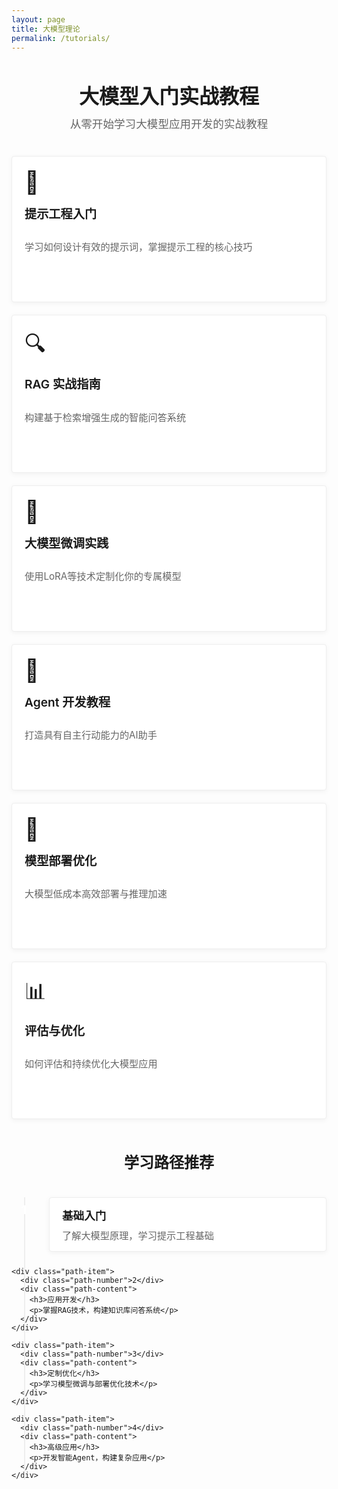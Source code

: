 ```yaml
---
layout: page
title: 大模型理论
permalink: /tutorials/
---
```


<div class="tutorial-header">
  <h1>大模型入门实战教程</h1>
  <p>从零开始学习大模型应用开发的实战教程</p>
</div>

<div class="tutorial-grid">
  <div class="tutorial-card">
    <div class="tutorial-icon">📝</div>
    <h3>提示工程入门</h3>
    <p>学习如何设计有效的提示词，掌握提示工程的核心技巧</p>
    <a href="#" class="tutorial-btn">开始学习</a>
  </div>
  
  <div class="tutorial-card">
    <div class="tutorial-icon">🔍</div>
    <h3>RAG 实战指南</h3>
    <p>构建基于检索增强生成的智能问答系统</p>
    <a href="#" class="tutorial-btn">开始学习</a>
  </div>
  
  <div class="tutorial-card">
    <div class="tutorial-icon">🧠</div>
    <h3>大模型微调实践</h3>
    <p>使用LoRA等技术定制化你的专属模型</p>
    <a href="#" class="tutorial-btn">开始学习</a>
  </div>
  
  <div class="tutorial-card">
    <div class="tutorial-icon">🤖</div>
    <h3>Agent 开发教程</h3>
    <p>打造具有自主行动能力的AI助手</p>
    <a href="#" class="tutorial-btn">开始学习</a>
  </div>
  
  <div class="tutorial-card">
    <div class="tutorial-icon">🚀</div>
    <h3>模型部署优化</h3>
    <p>大模型低成本高效部署与推理加速</p>
    <a href="#" class="tutorial-btn">开始学习</a>
  </div>
  
  <div class="tutorial-card">
    <div class="tutorial-icon">📊</div>
    <h3>评估与优化</h3>
    <p>如何评估和持续优化大模型应用</p>
    <a href="#" class="tutorial-btn">开始学习</a>
  </div>
</div>

<div class="tutorial-path">
  <h2>学习路径推荐</h2>
  <div class="path-timeline">
    <div class="path-item">
      <div class="path-number">1</div>
      <div class="path-content">
        <h3>基础入门</h3>
        <p>了解大模型原理，学习提示工程基础</p>
      </div>
    </div>
    
    <div class="path-item">
      <div class="path-number">2</div>
      <div class="path-content">
        <h3>应用开发</h3>
        <p>掌握RAG技术，构建知识库问答系统</p>
      </div>
    </div>
    
    <div class="path-item">
      <div class="path-number">3</div>
      <div class="path-content">
        <h3>定制优化</h3>
        <p>学习模型微调与部署优化技术</p>
      </div>
    </div>
    
    <div class="path-item">
      <div class="path-number">4</div>
      <div class="path-content">
        <h3>高级应用</h3>
        <p>开发智能Agent，构建复杂应用</p>
      </div>
    </div>
  </div>
</div>

<style>
  .tutorial-header {
    text-align: center;
    margin-bottom: 40px;
  }
  
  .tutorial-header h1 {
    color: var(--primary-color);
    font-size: 2rem;
    margin-bottom: 10px;
  }
  
  .tutorial-header p {
    color: #666;
    font-size: 1.1rem;
    max-width: 600px;
    margin: 0 auto;
  }
  
  .tutorial-grid {
    display: grid;
    grid-template-columns: repeat(auto-fill, minmax(300px, 1fr));
    gap: 20px;
    margin-bottom: 50px;
  }
  
  .tutorial-card {
    background: white;
    padding: 20px;
    border-radius: 4px;
    box-shadow: 0 2px 8px rgba(0,0,0,0.05);
    transition: transform 0.3s, box-shadow 0.3s;
    display: flex;
    flex-direction: column;
    border: 1px solid #eee;
  }
  
  .tutorial-card:hover {
    transform: translateY(-3px);
    box-shadow: 0 5px 15px rgba(0,0,0,0.08);
    border-color: var(--primary-color);
  }
  
  .tutorial-icon {
    font-size: 2.2rem;
    margin-bottom: 15px;
    color: var(--primary-color);
  }
  
  .tutorial-card h3 {
    color: var(--primary-color);
    margin-top: 0;
    margin-bottom: 12px;
    font-size: 1.2rem;
    font-weight: 600;
  }
  
  .tutorial-card p {
    color: #666;
    margin-bottom: 20px;
    flex-grow: 1;
    font-size: 0.95rem;
  }
  
  .tutorial-btn {
    display: inline-block;
    background: var(--primary-color);
    color: white;
    padding: 8px 20px;
    border-radius: 4px;
    text-decoration: none;
    transition: all 0.3s;
    font-weight: 500;
    text-align: center;
    font-size: 0.95rem;
  }
  
  .tutorial-btn:hover {
    background: darken(var(--primary-color), 10%);
    transform: translateY(-2px);
    box-shadow: 0 3px 8px rgba(0,0,0,0.12);
    color: white;
  }
  
  .tutorial-path {
    margin-top: 50px;
  }
  
  .tutorial-path h2 {
    text-align: center;
    color: var(--primary-color);
    margin-bottom: 30px;
    font-size: 1.5rem;
    position: relative;
    padding-bottom: 10px;
  }
  
  .tutorial-path h2:after {
    content: '';
    position: absolute;
    width: 50px;
    height: 3px;
    background: var(--primary-color);
    bottom: 0;
    left: 50%;
    transform: translateX(-50%);
  }
  
  .path-timeline {
    position: relative;
    max-width: 800px;
    margin: 0 auto;
  }
  
  .path-timeline:before {
    content: '';
    position: absolute;
    top: 0;
    bottom: 0;
    left: 20px;
    width: 2px;
    background: #eee;
  }
  
  .path-item {
    position: relative;
    margin-bottom: 25px;
    padding-left: 60px;
  }
  
  .path-number {
    position: absolute;
    left: 0;
    top: 0;
    width: 40px;
    height: 40px;
    background: var(--primary-color);
    border-radius: 50%;
    color: white;
    display: flex;
    align-items: center;
    justify-content: center;
    font-weight: bold;
    font-size: 1.2rem;
    z-index: 1;
  }
  
  .path-content {
    background: white;
    padding: 15px 20px;
    border-radius: 4px;
    box-shadow: 0 2px 8px rgba(0,0,0,0.05);
    border: 1px solid #eee;
  }
  
  .path-content h3 {
    margin-top: 0;
    margin-bottom: 8px;
    color: var(--primary-color);
    font-size: 1.1rem;
  }
  
  .path-content p {
    margin: 0;
    color: #666;
    font-size: 0.95rem;
  }
  
  @media (max-width: 768px) {
    .tutorial-grid {
      grid-template-columns: 1fr;
    }
    
    .tutorial-header h1 {
      font-size: 1.7rem;
    }
    
    .tutorial-header p {
      font-size: 1rem;
    }
    
    .path-item {
      padding-left: 50px;
    }
    
    .path-number {
      width: 32px;
      height: 32px;
      font-size: 1rem;
    }
  }
</style> 